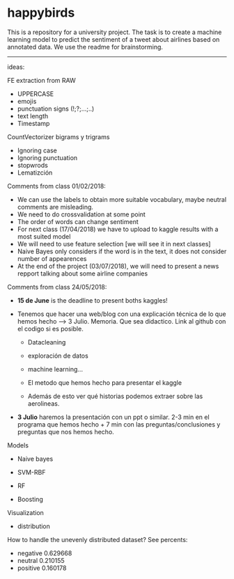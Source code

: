 ﻿# happybirds

This is a repository for a university project. The task is to create a machine learning model to predict the sentiment of a tweet about airlines based on annotated data. We use the readme for brainstorming.

---------------------------------------------------------------------------------------------------------------------------------


ideas:

FE extraction from RAW
* UPPERCASE
* emojis
* punctuation signs (!;?;...;..)
* text length
* Timestamp

CountVectorizer bigrams y trigrams
* Ignoring case
* Ignoring punctuation
* stopwrods
* Lematizción

Comments from class 01/02/2018:
* We can use the labels to obtain more suitable vocabulary, maybe neutral comments are misleading.
* We need to do crossvalidation at some point
* The order of words can change sentiment
* For next class (17/04/2018) we have to upload to kaggle results with a most suited model
* We will need to use feature selection [we will see it in next classes]
* Naive Bayes only considers if the word is in the text, it does not consider number of appearences
* At the end of the project (03/07/2018), we will need to present a news repport talking about some airline companies

Comments from class 24/05/2018:

* **15 de June** is the deadline to present boths kaggles!

* Tenemos que hacer una web/blog con una explicación técnica de lo que hemos hecho --> 3 Julio. Memoria. Que sea didactico.
Link al github con el codigo si es posible.

  * Datacleaning
  * exploración de datos
  * machine learning...

  * El metodo que hemos hecho para presentar el kaggle

  * Además de esto ver qué historias podemos extraer sobre las aerolineas.

* **3 Julio** haremos la presentación con un ppt o similar. 2-3 min en el programa que hemos hecho + 7 min con las preguntas/conclusiones y preguntas que nos hemos hecho.


Models
* Naive bayes
* SVM-RBF
* RF

* Boosting


Visualization
* distribution 

How to handle the unevenly distributed dataset? See percents:  
* negative    0.629668  
* neutral     0.210155  
* positive    0.160178  
